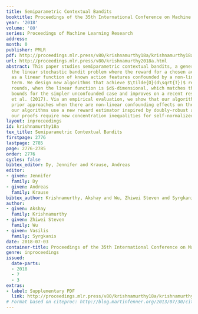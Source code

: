 ```yaml
---
title: Semiparametric Contextual Bandits
booktitle: Proceedings of the 35th International Conference on Machine Learning
year: '2018'
volume: '80'
series: Proceedings of Machine Learning Research
address: 
month: 0
publisher: PMLR
pdf: http://proceedings.mlr.press/v80/krishnamurthy18a/krishnamurthy18a.pdf
url: http://proceedings.mlr.press/v80/krishnamurthy2018a.html
abstract: This paper studies semiparametric contextual bandits, a generalization of
  the linear stochastic bandit problem where the reward for a chosen action is modeled
  as a linear function of known action features confounded by a non-linear action-independent
  term. We design new algorithms that achieve $\tilde{O}(d\sqrt{T})$ regret over $T$
  rounds, when the linear function is $d$-dimensional, which matches the best known
  bounds for the simpler unconfounded case and improves on a recent result of Greenwald
  et al. (2017). Via an empirical evaluation, we show that our algorithms outperform
  prior approaches when there are non-linear confounding effects on the rewards. Technically,
  our algorithms use a new reward estimator inspired by doubly-robust approaches and
  our proofs require new concentration inequalities for self-normalized martingales.
layout: inproceedings
id: krishnamurthy18a
tex_title: Semiparametric Contextual Bandits
firstpage: 2776
lastpage: 2785
page: 2776-2785
order: 2776
cycles: false
bibtex_editor: Dy, Jennifer and Krause, Andreas
editor:
- given: Jennifer
  family: Dy
- given: Andreas
  family: Krause
bibtex_author: Krishnamurthy, Akshay and Wu, Zhiwei Steven and Syrgkanis, Vasilis
author:
- given: Akshay
  family: Krishnamurthy
- given: Zhiwei Steven
  family: Wu
- given: Vasilis
  family: Syrgkanis
date: 2018-07-03
container-title: Proceedings of the 35th International Conference on Machine Learning
genre: inproceedings
issued:
  date-parts:
  - 2018
  - 7
  - 3
extras:
- label: Supplementary PDF
  link: http://proceedings.mlr.press/v80/krishnamurthy18a/krishnamurthy18a-supp.pdf
# Format based on citeproc: http://blog.martinfenner.org/2013/07/30/citeproc-yaml-for-bibliographies/
---
```


